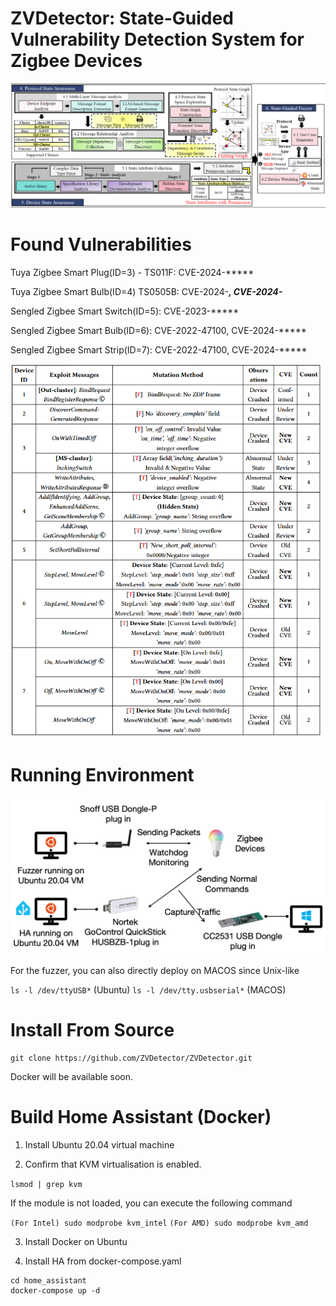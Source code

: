 # ZVDetector: State-Guided Vulnerability Detection System for Zigbee Devices

![image](https://github.com/ZVDetector/ZVDetector/blob/master/arch.png)


# Found Vulnerabilities

Tuya Zigbee Smart Plug(ID=3) - TS011F: CVE-2024-*****

Tuya Zigbee Smart Bulb(ID=4) TS0505B: CVE-2024-*****, CVE-2024-*****

Sengled Zigbee Smart Switch(ID=5): CVE-2023-*****

Sengled Zigbee Smart Bulb(ID=6): CVE-2022-47100, CVE-2024-*****

Sengled Zigbee Smart Strip(ID=7): CVE-2022-47100, CVE-2024-*****

![image](https://github.com/ZVDetector/ZVDetector/blob/master/vulnerability.png)

# Running Environment

![image](https://github.com/ZVDetector/ZVDetector/blob/master/testbed.png)

For the fuzzer, you can also directly deploy on MACOS since Unix-like 

```ls -l /dev/ttyUSB*``` (Ubuntu)
```ls -l /dev/tty.usbserial*``` (MACOS)

# Install From Source
```
git clone https://github.com/ZVDetector/ZVDetector.git
```

Docker will be available soon.

# Build Home Assistant (Docker)

1. Install Ubuntu 20.04 virtual machine

2. Confirm that KVM virtualisation is enabled.

```lsmod | grep kvm```

If the module is not loaded, you can execute the following command

``` (For Intel) sudo modprobe kvm_intel ```
``` (For AMD) sudo modprobe kvm_amd ```

3. Install Docker on Ubuntu

4. Install HA from docker-compose.yaml

```
cd home_assistant
docker-compose up -d
```

